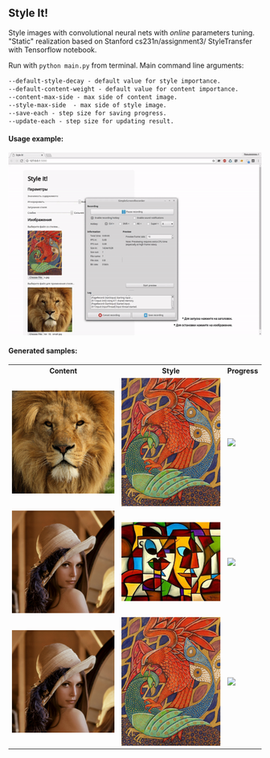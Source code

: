 ## Style It!

Style images with convolutional neural nets with *online* parameters tuning.
"Static" realization based on Stanford cs231n/assignment3/ StyleTransfer with Tensorflow notebook.

Run with `python main.py` from terminal.
Main command line arguments:

    --default-style-decay - default value for style importance.
    --default-content-weight - default value for content importance.
    --content-max-side - max side of content image.
    --style-max-side  - max side of style image.
    --save-each - step size for saving progress.
    --update-each - step size for updating result.

#### Usage example:
<img src='samples/usage.gif' width=600px>

#### Generated samples:
<table>
    <tr>
        <th>Content</th>
        <th>Style</th>
        <th>Progress</th>
    </tr>
    <tr>
        <td> <img src='contents/lion.jpg' width=300px></td>
        <td> <img src='styles/style3.jpg' width=300px></td>
        <td>
<!--             <img src='samples/lion.gif' width=250px>   -->
            <img src='samples/lion2.gif' width=250px>  
        </td>
    </tr>
    <tr>
        <td> <img src='contents/lena.jpg' width=300px></td>
        <td> <img src='styles/style2.jpg' width=300px></td>
        <td> <img src='samples/lena_abstract.gif' width=250px>  </td>
    </tr>
    <tr>
        <td> <img src='contents/lena.jpg' width=300px></td>
        <td> <img src='styles/style3.jpg' width=300px></td>
        <td> <img src='samples/lena.gif' width=250px>  </td>
    </tr>
</table>
